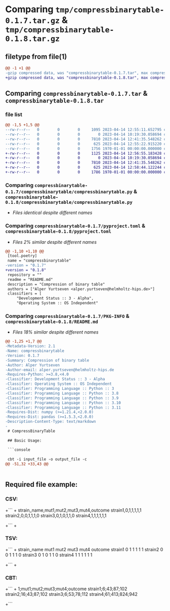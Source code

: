 # Comparing `tmp/compressbinarytable-0.1.7.tar.gz` & `tmp/compressbinarytable-0.1.8.tar.gz`

## filetype from file(1)

```diff
@@ -1 +1 @@
-gzip compressed data, was "compressbinarytable-0.1.7.tar", max compression
+gzip compressed data, was "compressbinarytable-0.1.8.tar", max compression
```

## Comparing `compressbinarytable-0.1.7.tar` & `compressbinarytable-0.1.8.tar`

### file list

```diff
@@ -1,5 +1,5 @@
--rw-r--r--   0        0        0     1095 2023-04-14 12:55:11.652795 compressbinarytable-0.1.7/README.md
--rw-r--r--   0        0        0        0 2023-04-14 10:19:30.058694 compressbinarytable-0.1.7/compressbinarytable/__init__.py
--rw-r--r--   0        0        0     7810 2023-04-14 12:41:35.548262 compressbinarytable-0.1.7/compressbinarytable/compressbinarytable.py
--rw-r--r--   0        0        0      625 2023-04-14 12:55:22.915220 compressbinarytable-0.1.7/pyproject.toml
--rw-r--r--   0        0        0     1756 1970-01-01 00:00:00.000000 compressbinarytable-0.1.7/PKG-INFO
+-rw-r--r--   0        0        0     1125 2023-04-14 12:56:55.183428 compressbinarytable-0.1.8/README.md
+-rw-r--r--   0        0        0        0 2023-04-14 10:19:30.058694 compressbinarytable-0.1.8/compressbinarytable/__init__.py
+-rw-r--r--   0        0        0     7810 2023-04-14 12:41:35.548262 compressbinarytable-0.1.8/compressbinarytable/compressbinarytable.py
+-rw-r--r--   0        0        0      625 2023-04-14 12:58:44.122244 compressbinarytable-0.1.8/pyproject.toml
+-rw-r--r--   0        0        0     1786 1970-01-01 00:00:00.000000 compressbinarytable-0.1.8/PKG-INFO
```

### Comparing `compressbinarytable-0.1.7/compressbinarytable/compressbinarytable.py` & `compressbinarytable-0.1.8/compressbinarytable/compressbinarytable.py`

 * *Files identical despite different names*

### Comparing `compressbinarytable-0.1.7/pyproject.toml` & `compressbinarytable-0.1.8/pyproject.toml`

 * *Files 2% similar despite different names*

```diff
@@ -1,10 +1,10 @@
 [tool.poetry]
 name = "compressbinarytable"
-version = "0.1.7"
+version = "0.1.8"
 repository = ""
 readme = "README.md"
 description = "Compression of binary table"
 authors = ["Alper Yurtseven <alper.yurtseven@helmholtz-hips.de>"]
 classifiers = [
     "Development Status :: 3 - Alpha",
     "Operating System :: OS Independent"
```

### Comparing `compressbinarytable-0.1.7/PKG-INFO` & `compressbinarytable-0.1.8/README.md`

 * *Files 18% similar despite different names*

```diff
@@ -1,25 +1,7 @@
-Metadata-Version: 2.1
-Name: compressbinarytable
-Version: 0.1.7
-Summary: Compression of binary table
-Author: Alper Yurtseven
-Author-email: alper.yurtseven@helmholtz-hips.de
-Requires-Python: >=3.8,<4.0
-Classifier: Development Status :: 3 - Alpha
-Classifier: Operating System :: OS Independent
-Classifier: Programming Language :: Python :: 3
-Classifier: Programming Language :: Python :: 3.8
-Classifier: Programming Language :: Python :: 3.9
-Classifier: Programming Language :: Python :: 3.10
-Classifier: Programming Language :: Python :: 3.11
-Requires-Dist: numpy (>=1.21.4,<2.0.0)
-Requires-Dist: pandas (>=1.5.3,<2.0.0)
-Description-Content-Type: text/markdown
-
 # CompressBinaryTable
  
 ## Basic Usage:
 
 ```console
 
 cbt -i input_file -o output_file -c 
@@ -51,32 +33,43 @@
 
 ```
 
 ## Required file example:
 
 ### CSV:
 
+```
+
 strain_name,mut1,mut2,mut3,mut4,outcome
 strain1,0,1,1,1,1,1
 strain2,0,0,1,1,1,0
 strain3,0,1,0,1,1,0
 strain4,1,1,1,1,1,1
 
+```
+
 ### TSV:
 
+```
+
 strain_name mut1    mut2    mut3    mut4    outcome
 strain1 0   1   1   1   1   1
 strain2 0   0   1   1   1   0
 strain3 0   1   0   1   1   0
 strain4 1   1   1   1   1   1
 
+```
+
 ### CBT:
 
+```
+
 1;mut1;mut2;mut3;mut4;outcome
 strain1;6;43;87;102
 strain2;16;43;87;102
 strain3;6;53;78;112
 strain4;61;413;824;942
 
+```
```

